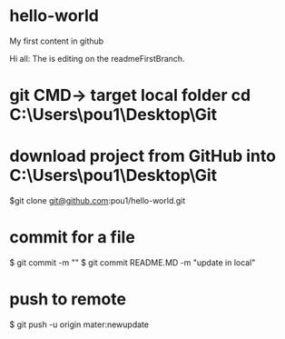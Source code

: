 # hello-world
My first content in github

Hi all:
The is editing on the readmeFirstBranch.

# git CMD-> target local folder cd C:\Users\pou1\Desktop\Git
# download project from GitHub into C:\Users\pou1\Desktop\Git
$git clone git@github.com:pou1/hello-world.git


# commit for a file
$ git commit <fileName> -m "<message for this commit>"
$ git commit README.MD -m "update in local"

# push to remote
$ git push -u origin mater:newupdate